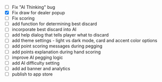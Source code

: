 - [ ] Fix "AI Thinking" bug
- [x] Fix draw for dealer popup
- [ ] Fix scoring
- [ ] add function for determining best discard
- [ ] incorporate best discard into AI
- [ ] add help dialog that tells player what to discard
- [ ] add theme settings - light vs dark mode, card and accent color options
- [ ] add point scoring messages during pegging
- [ ] add points explanation during hand scoring
- [ ] improve AI pegging logic
- [ ] add AI difficulty setting
- [ ] add ad banner and analytics
- [ ] publish to app store